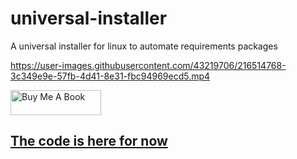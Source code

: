 # universal-installer
A universal installer for linux to automate requirements packages


https://user-images.githubusercontent.com/43219706/216514768-3c349e9e-57fb-4d41-8e31-fbc94969ecd5.mp4

<a href="https://www.buymeacoffee.com/diatasso" target="_blank"><img src="https://cdn.buymeacoffee.com/buttons/v2/default-blue.png" alt="Buy Me A Book" style="height: 40px !important;width: 145px !important;" ></a>

## [The code is here for now](https://gist.github.com/shadowdevnotreal/a865989fcdde42705e429607e881cd36)

